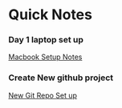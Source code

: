# Quick Notes

### Day 1 laptop set up
[Macbook Setup Notes](scripts/bash_profile)

### Create New github project
[New Git Repo Set up](scripts/new_repo_setup.sh)

